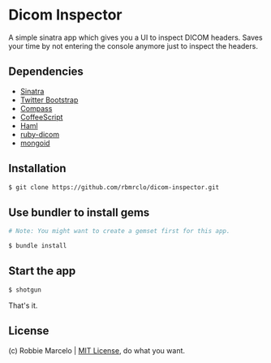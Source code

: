# Dicom Inspector

A simple sinatra app which gives you a UI to inspect DICOM headers. Saves your
time by not entering the console anymore just to inspect the headers.

## Dependencies
+ [Sinatra](http://www.sinatrarb.com/)
+ [Twitter Bootstrap](http://getbootstrap.com/)
+ [Compass](http://compass-style.org/)
+ [CoffeeScript](http://coffeescript.org/)
+ [Haml](http://haml.info/)
+ [ruby-dicom](https://github.com/dicom/ruby-dicom)
+ [mongoid](https://github.com/mongoid/mongoid)

## Installation

``` bash
$ git clone https://github.com/rbmrclo/dicom-inspector.git
```

## Use bundler to install gems
``` bash
# Note: You might want to create a gemset first for this app.

$ bundle install
```

## Start the app

``` bash
$ shotgun
```

That's it.

License
-------

(c) Robbie Marcelo | [MIT License](http://opensource.org/licenses/mit-license.php), do what you want.
